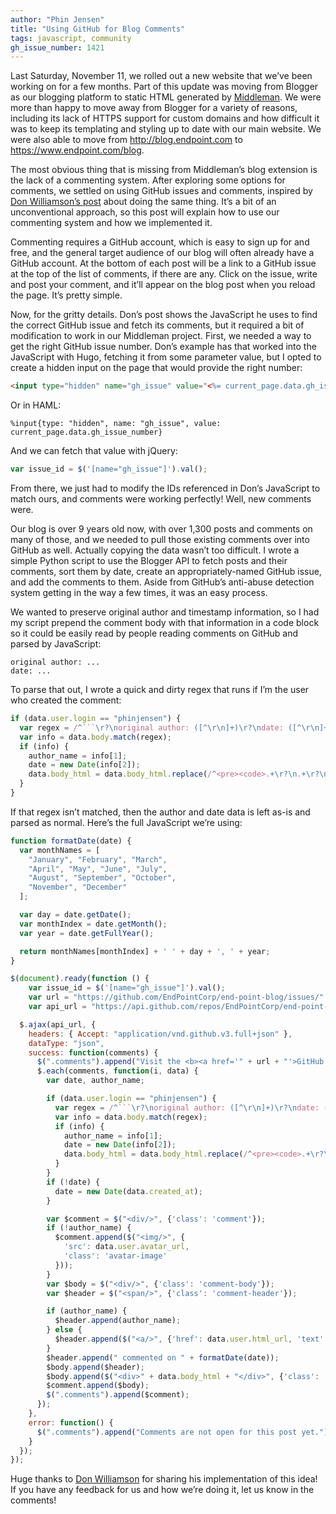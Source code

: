 ```yaml
---
author: "Phin Jensen"
title: "Using GitHub for Blog Comments"
tags: javascript, community
gh_issue_number: 1421
---
```


Last Saturday, November 11, we rolled out a new website that we’ve been working on for a few months. Part of this update was moving from Blogger as our blogging platform to static HTML generated by [Middleman](https://middlemanapp.com). We were more than happy to move away from Blogger for a variety of reasons, including its lack of HTTPS support for custom domains and how difficult it was to keep its templating and styling up to date with our main website. We were also able to move from http://blog.endpoint.com to https://www.endpoint.com/blog.

The most obvious thing that is missing from Middleman’s blog extension is the lack of a commenting system. After exploring some options for comments, we settled on using GitHub issues and comments, inspired by [Don Williamson’s post](http://donw.io/post/github-comments/) about doing the same thing. It’s a bit of an unconventional approach, so this post will explain how to use our commenting system and how we implemented it.

Commenting requires a GitHub account, which is easy to sign up for and free, and the general target audience of our blog will often already have a GitHub account. At the bottom of each post will be a link to a GitHub issue at the top of the list of comments, if there are any. Click on the issue, write and post your comment, and it’ll appear on the blog post when you reload the page. It’s pretty simple.

Now, for the gritty details. Don’s post shows the JavaScript he uses to find the correct GitHub issue and fetch its comments, but it required a bit of modification to work in our Middleman project. First, we needed a way to get the right GitHub issue number. Don’s example has that worked into the JavaScript with Hugo, fetching it from some parameter value, but I opted to create a hidden input on the page that would provide the right number:

```html
<input type="hidden" name="gh_issue" value="<%= current_page.data.gh_issue_number =>">
```

Or in HAML:

```haml
%input{type: "hidden", name: "gh_issue", value: current_page.data.gh_issue_number}
```

And we can fetch that value with jQuery:

```javascript
var issue_id = $('[name="gh_issue"]').val();
```

From there, we just had to modify the IDs referenced in Don’s JavaScript to match ours, and comments were working perfectly! Well, new comments were.

Our blog is over 9 years old now, with over 1,300 posts and comments on many of those, and we needed to pull those existing comments over into GitHub as well. Actually copying the data wasn’t too difficult. I wrote a simple Python script to use the Blogger API to fetch posts and their comments, sort them by date, create an appropriately-named GitHub issue, and add the comments to them. Aside from GitHub’s anti-abuse detection system getting in the way a few times, it was an easy process.

We wanted to preserve original author and timestamp information, so I had my script prepend the comment body with that information in a code block so it could be easily read by people reading comments on GitHub and parsed by JavaScript:

```
original author: ...
date: ...
```

To parse that out, I wrote a quick and dirty regex that runs if I’m the user who created the comment:

```javascript
if (data.user.login == "phinjensen") {
  var regex = /^```\r?\noriginal author: ([^\r\n]+)\r?\ndate: ([^\r\n]+)\r?\n```/;
  var info = data.body.match(regex);
  if (info) {
    author_name = info[1];
    date = new Date(info[2]);
    data.body_html = data.body_html.replace(/^<pre><code>.+\r?\n.+\r?\n<\/code><\/pre>/, '');
  }
}
```

If that regex isn’t matched, then the author and date data is left as-is and parsed as normal. Here’s the full JavaScript we’re using:

```javascript
function formatDate(date) {
  var monthNames = [
    "January", "February", "March",
    "April", "May", "June", "July",
    "August", "September", "October",
    "November", "December"
  ];

  var day = date.getDate();
  var monthIndex = date.getMonth();
  var year = date.getFullYear();

  return monthNames[monthIndex] + ' ' + day + ', ' + year;
}

$(document).ready(function () {
	var issue_id = $('[name="gh_issue"]').val();
	var url = "https://github.com/EndPointCorp/end-point-blog/issues/" + issue_id
	var api_url = "https://api.github.com/repos/EndPointCorp/end-point-blog/issues/" + issue_id + "/comments"

  $.ajax(api_url, {
    headers: { Accept: "application/vnd.github.v3.full+json" },
    dataType: "json",
    success: function(comments) {
      $(".comments").append("Visit the <b><a href='" + url + "'>GitHub Issue</a></b> to comment on this post.");
      $.each(comments, function(i, data) {
        var date, author_name;

        if (data.user.login == "phinjensen") {
          var regex = /^```\r?\noriginal author: ([^\r\n]+)\r?\ndate: ([^\r\n]+)\r?\n```/;
          var info = data.body.match(regex);
          if (info) {
            author_name = info[1];
            date = new Date(info[2]);
            data.body_html = data.body_html.replace(/^<pre><code>.+\r?\n.+\r?\n<\/code><\/pre>/, '');
          }
        }
        if (!date) {
          date = new Date(data.created_at);
        }

        var $comment = $("<div/>", {'class': 'comment'});
        if (!author_name) {
          $comment.append($("<img/>", {
            'src': data.user.avatar_url,
            'class': 'avatar-image'
          }));
        }
        var $body = $("<div/>", {'class': 'comment-body'});
        var $header = $("<span/>", {'class': 'comment-header'});

        if (author_name) {
          $header.append(author_name);
        } else {
          $header.append($("<a/>", {'href': data.user.html_url, 'text': data.user.login}));
        }
        $header.append(" commented on " + formatDate(date));
        $body.append($header);
        $body.append($("<div>" + data.body_html + "</div>", {'class': 'comment-body',}));
        $comment.append($body);
        $(".comments").append($comment);
      });
    },
    error: function() {
      $(".comments").append("Comments are not open for this post yet.");
    }
  });
});
```

Huge thanks to [Don Williamson](http://donw.io/) for sharing his implementation of this idea! If you have any feedback for us and how we’re doing it, let us know in the comments!
